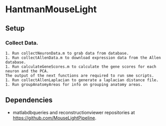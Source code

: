 # HantmanMouseLight
## Setup
### Collect Data.
	1. Run collectNeuronData.m to grab data from database.
	1. Run collectAllenData.m to download expression data from the Allen database.
	1. Run calculateGeneScores.m to calculate the gene scores for each neuron and the PCA.
	The output of the next functions are required to run sme scripts.
	1. Run collectAllenLaplacian to generate a laplacian distance file.
	1. Run groupAnatomyAreas for info on grouping anatomy areas.
## Dependencies
* matlabdbqueries and reconstructionviewer repositories at https://github.com/MouseLightPipeline.